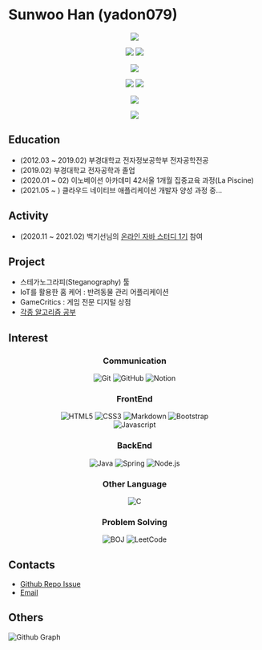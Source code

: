 # Sunwoo Han (yadon079)

<p align="center">
  <img src="http://commitcombo.com/get?user=yadon079&theme=Perfume-mini">
</p>

<p align="center">
  <img src="https://hits.seeyoufarm.com/api/count/incr/badge.svg?url=https%3A%2F%2Fgithub.com%2Fyadon079">
  <a href="https://github.com/yadon079?tab=followers"><img src="https://img.shields.io/github/followers/yadon079?color=06d6a0&label=Github%20Followers&style=for-the-badge"></a>
</p>

<p align="center">
  <a href="https://github.com/yadon079"><img src="https://github-readme-stats.vercel.app/api?username=yadon079&count_private=true&hide=contribs,prs&show_icons=true&theme=vue-dark"></a>
</p>

<p align="center">
  <a href="https://github.com/anuraghazra/github-readme-stats"><img src="https://github-readme-stats.vercel.app/api/top-langs/?username=yadon079&layout=compact&hide=Visual%20Basic&theme=dracula"></a>
  <a href="https://solved.ac/thankowl777"><img src="http://mazassumnida.wtf/api/v2/generate_badge?boj=thankowl777"></a>
</p>

<p align="center">
  <a href="https://github.com/ryo-ma/github-profile-trophy"><img src="https://github-profile-trophy.vercel.app/?username=yadon079&theme=onedark"></a>
</p>

<p align="center">
  <img src="https://github-readme-streak-stats.herokuapp.com/?user=yadon079&">
</p>

## Education
  - (2012.03 ~ 2019.02) 부경대학교 전자정보공학부 전자공학전공
  - (2019.02) 부경대학교 전자공학과 졸업
  - (2020.01 ~ 02) 이노베이션 아카데미 42서울 1개월 집중교육 과정(La Piscine)
  - (2021.05 ~ ) 클라우드 네이티브 애플리케이션 개발자 양성 과정 중...

## Activity
  - (2020.11 ~ 2021.02) 백기선님의 [온라인 자바 스터디 1기](https://github.com/whiteship/live-study) 참여
    
## Project
  - 스테가노그라피(Steganography) 툴
  - IoT를 활용한 홈 케어 : 반려동물 관리 어플리케이션
  - GameCritics : 게임 전문 디지털 상점
  - [각종 알고리즘 공부](https://github.com/yadon079/learning-algorithm)

## Interest

<h3 align="center" >Communication</h3 >
<p align="center" >
  <img alt="Git" src="https://img.shields.io/badge/Git-F05032?style=for-the-badge&logo=git&logoColor=white" />
  <img alt="GitHub" src="https://img.shields.io/badge/GitHub-181717?style=for-the-badge&logo=github&logoColor=white" />
  <img alt="Notion" src="https://img.shields.io/badge/NOTION-000000?style=for-the-badge&logo=Notion&logoColor=white" />
</p >

<h3 align="center" >FrontEnd</h3 >
<p align="center" >
  <img alt="HTML5" src="https://img.shields.io/badge/HTML5-E34F26?style=for-the-badge&logo=html5&logoColor=white" />
  <img alt="CSS3" src="https://img.shields.io/badge/CSS3-1572B6?style=for-the-badge&logo=css3&logoColor=white" />
  <img alt="Markdown" src="https://img.shields.io/badge/Markdown-000000?style=for-the-badge&logo=markdown&logoColor=white" />
  <img alt="Bootstrap" src="https://img.shields.io/badge/Bootstrap-563D7C?style=for-the-badge&logo=bootstrap&logoColor=white" />
  <br/>
  <img alt="Javascript" src="https://img.shields.io/badge/JavaScript-F7DF1E?style=for-the-badge&logo=javascript&logoColor=black" />
</p >

<h3 align="center" >BackEnd</h3 >
<p align="center" >
  <img alt="Java" src="https://img.shields.io/badge/Java-ED8B00?style=for-the-badge&logo=java&logoColor=white" />
  <img alt="Spring" src="https://img.shields.io/badge/Spring-6DB33F?style=for-the-badge&logo=spring&logoColor=white" />
  <img alt="Node.js" src="https://img.shields.io/badge/Node.js-339933?style=for-the-badge&logo=node.js&logoColor=white" />
</p >

<h3 align="center" >Other Language</h3 >
<p align="center" >
  <img alt="C" src="https://img.shields.io/badge/C-A8B9CC?style=for-the-badge&logo=c&logoColor=white" />
</p >

<h3 align="center" >Problem Solving</h3 >
<p align="center" >
  <img alt="BOJ" src="https://img.shields.io/badge/BACKJOON-007396?style=for-the-badge&logo=&logoColor=white" />
  <img alt="LeetCode" src="https://img.shields.io/badge/LeetCode-FFA116?style=for-the-badge&logo=leetcode&logoColor=white" />
</p >
  
## Contacts
  - [Github Repo Issue](https://github.com/yadon079/yadon079/issues)
  - [Email](mailto:thankowl777@kakao.com)


## Others

![Github Graph](https://activity-graph.herokuapp.com/graph?username=yadon079&area=false&theme=xcode&hide_border=true)
